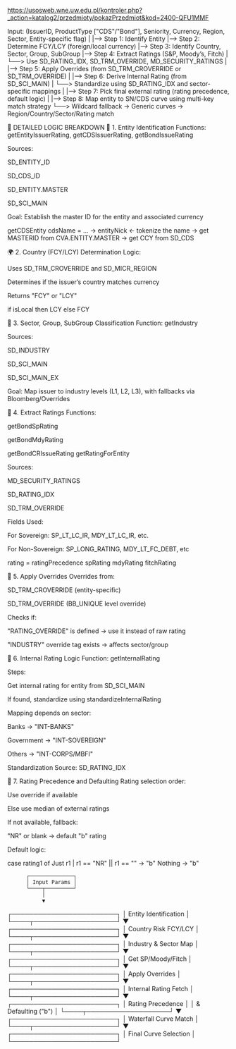 https://usosweb.wne.uw.edu.pl/kontroler.php?_action=katalog2/przedmioty/pokazPrzedmiot&kod=2400-QFU1MMF

Input: (IssuerID, ProductType ["CDS"/"Bond"], Seniority, Currency, Region, Sector, Entity-specific flag)
   |
   |--> Step 1: Identify Entity
   |--> Step 2: Determine FCY/LCY (foreign/local currency)
   |--> Step 3: Identify Country, Sector, Group, SubGroup
   |--> Step 4: Extract Ratings (S&P, Moody’s, Fitch)
   |         └──> Use SD_RATING_IDX, SD_TRM_OVERRIDE, MD_SECURITY_RATINGS
   |
   |--> Step 5: Apply Overrides (from SD_TRM_CROVERRIDE or SD_TRM_OVERRIDE)
   |
   |--> Step 6: Derive Internal Rating (from SD_SCI_MAIN)
   |         └──> Standardize using SD_RATING_IDX and sector-specific mappings
   |
   |--> Step 7: Pick final external rating (rating precedence, default logic)
   |
   |--> Step 8: Map entity to SN/CDS curve using multi-key match strategy
             └──> Wildcard fallback → Generic curves → Region/Country/Sector/Rating match


🧩 DETAILED LOGIC BREAKDOWN
📌 1. Entity Identification
Functions: getEntityIssuerRating, getCDSIssuerRating, getBondIssueRating

Sources:

SD_ENTITY_ID

SD_CDS_ID

SD_ENTITY.MASTER

SD_SCI_MAIN

Goal: Establish the master ID for the entity and associated currency

getCDSEntity cdsName = ...
→ entityNick ← tokenize the name
→ get MASTERID from CVA.ENTITY.MASTER
→ get CCY from SD_CDS

🌍 2. Country (FCY/LCY) Determination
Logic:

Uses SD_TRM_CROVERRIDE and SD_MICR_REGION

Determines if the issuer’s country matches currency

Returns "FCY" or "LCY"

if isLocal then LCY else FCY

🏢 3. Sector, Group, SubGroup Classification
Function: getIndustry

Sources:

SD_INDUSTRY

SD_SCI_MAIN

SD_SCI_MAIN_EX

Goal: Map issuer to industry levels (L1, L2, L3), with fallbacks via Bloomberg/Overrides

🎯 4. Extract Ratings
Functions:

getBondSpRating

getBondMdyRating

getBondCRIssueRating
getRatingForEntity

Sources:

MD_SECURITY_RATINGS

SD_RATING_IDX

SD_TRM_OVERRIDE

Fields Used:

For Sovereign: SP_LT_LC_IR, MDY_LT_LC_IR, etc.

For Non-Sovereign: SP_LONG_RATING, MDY_LT_FC_DEBT, etc

rating = ratingPrecedence spRating mdyRating fitchRating

🛑 5. Apply Overrides
Overrides from:

SD_TRM_CROVERRIDE (entity-specific)

SD_TRM_OVERRIDE (BB_UNIQUE level override)

Checks if:

"RATING_OVERRIDE" is defined → use it instead of raw rating

"INDUSTRY" override tag exists → affects sector/group

🧠 6. Internal Rating Logic
Function: getInternalRating

Steps:

Get internal rating for entity from SD_SCI_MAIN

If found, standardize using standardizeInternalRating

Mapping depends on sector:

Banks → "INT-BANKS"

Government → "INT-SOVEREIGN"

Others → "INT-CORPS/MBFI"

Standardization Source: SD_RATING_IDX

🧪 7. Rating Precedence and Defaulting
Rating selection order:

Use override if available

Else use median of external ratings

If not available, fallback:

"NR" or blank → default "b" rating

Default logic:

case rating1 of
  Just r1 | r1 == "NR" || r1 == "" → "b"
  Nothing                         → "b"

          ┌──────────────┐
          │ Input Params │
          └────┬─────────┘
               │
               ▼
   ┌────────────────────────┐
   │ Entity Identification  │
   └────┬───────────────────┘
        ▼
   ┌────────────────────────┐
   │ Country Risk FCY/LCY   │
   └────┬───────────────────┘
        ▼
   ┌────────────────────────┐
   │ Industry & Sector Map  │
   └────┬───────────────────┘
        ▼
   ┌────────────────────────┐
   │ Get SP/Moody/Fitch     │
   └────┬───────────────────┘
        ▼
   ┌────────────────────────┐
   │ Apply Overrides        │
   └────┬───────────────────┘
        ▼
   ┌────────────────────────┐
   │ Internal Rating Fetch  │
   └────┬───────────────────┘
        ▼
   ┌────────────────────────┐
   │ Rating Precedence      │
   │ & Defaulting ("b")     │
   └────┬───────────────────┘
        ▼
   ┌────────────────────────┐
   │ Waterfall Curve Match  │
   └────┬───────────────────┘
        ▼
   ┌────────────────────────┐
   │ Final Curve Selection  │
   └────────────────────────┘







